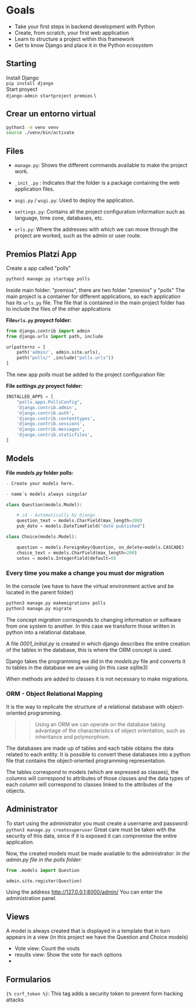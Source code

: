 # Goals

- Take your first steps in backend development with Python
- Create, from scratch, your first web application
- Learn to structure a project within this framework
- Get to know Django and place it in the Python ecosystem

## Starting
Install Django\
`pip install django` \
Start proyect\
`django-admin startproject premios` \

## Crear un entorno virtual

```zsh
python3 -m venv venv
source ./venv/bin/activate
```
## Files

- `manage.py`: Shows the different commands available to make the project work.

- `_init_.py` : Indicates that the folder is a package containing the web application files.

- `asgi.py` / `wsgi.py`: Used to deploy the application.

- `settings.py`: Contains all the project configuration information such as language, time zone, databases, etc.

- `urls.py`: Where the addresses with which we can move through the project are worked, such as the admin or user route.

## Premios Platzi App

Create a app called "polls"
```zsh
python3 manage.py startapp polls
```

Inside main folder: "premios", there are two folder "premios" y "polls"
The main project is a container for different applications, so each application has its `urls.py` file.
The file that is contained in the main project folder has to include the files of the other applications

**File`urls.py` proyect folder:**
```py
from django.contrib import admin
from django.urls import path, include

urlpatterns = [
    path('admin/', admin.site.urls),
    path("polls/" ,include("polls.urls"))
]
```

The new app *polls* must be added to the project configuration file:

**File *settings.py* proyect folder:**
```py
INSTALLED_APPS = [
    "polls.apps.PollsConfig",
    'django.contrib.admin',
    'django.contrib.auth',
    'django.contrib.contenttypes',
    'django.contrib.sessions',
    'django.contrib.messages',
    'django.contrib.staticfiles',
]
```
## Models
**File *models.py* folder polls:**

```py
- Create your models here.

- name´s models always singular

class Question(models.Model):

    # id - Automatically by Django 
    question_text = models.CharField(max_length=200)
    pub_date = models.DateTimeField("date published")

class Choice(models.Model):

    question = models.ForeignKey(Question, on_delete=models.CASCADE)
    choice_text = models.CharField(max_length=200)
    votes = models.IntegerField(default=0)
```
### Every time you make a change you must dor migration

In the console (we have to have the virtual environment active and be located in the parent folder)
```zsh
python3 manage.py makemigrations polls
python3 manage.py migrate
```
The concept *migration* corresponds to changing information or software from one system to another. In this case we transform those written in python into a relational database.

A file *0001_initial.py* is created in which django describes the entire creation of the tables in the database, this is where the ORM concept is used.

Django takes the programming we did in the *models.py* file and converts it to tables in the database we are using (in this case sqlite3)

When methods are added to classes it is not necessary to make migrations.

### ORM - Object Relational Mapping

 It is the way to replicate the structure of a relational database with object-oriented programming.

>> Using an ORM we can operate on the database taking advantage of the characteristics of object orientation, such as inheritance and polymorphism.

The databases are made up of tables and each table obtains the data related to each entity. It is possible to convert these databases into a python file that contains the object-oriented programming representation.

The tables correspond to models (which are expressed as classes), the columns will correspond to attributes of those classes and the data types of each column will correspond to classes linked to the attributes of the objects.

## Administrator

To start using the administrator you must create a username and password:
`python3 manage.py createsuperuser`
Great care must be taken with the security of this data, since if it is exposed it can compromise the entire application.

Now, the created models must be made available to the administrator:
*In the *admin.py* file in the polls folder:*
```py
from .models import Question

admin.site.register(Question)
```

Using the address http://127.0.0.1:8000/admin/ You can enter the administration panel.

## Views

A model is always created that is displayed in a template that in turn appears in a view (in this project we have the Question and Choice models)
- Vote view: Count the vouts
- results view: Show the vote for each options
- 
## Formularios

`{% csrf_token %}`: This tag adds a security token to prevent form hacking attacks
